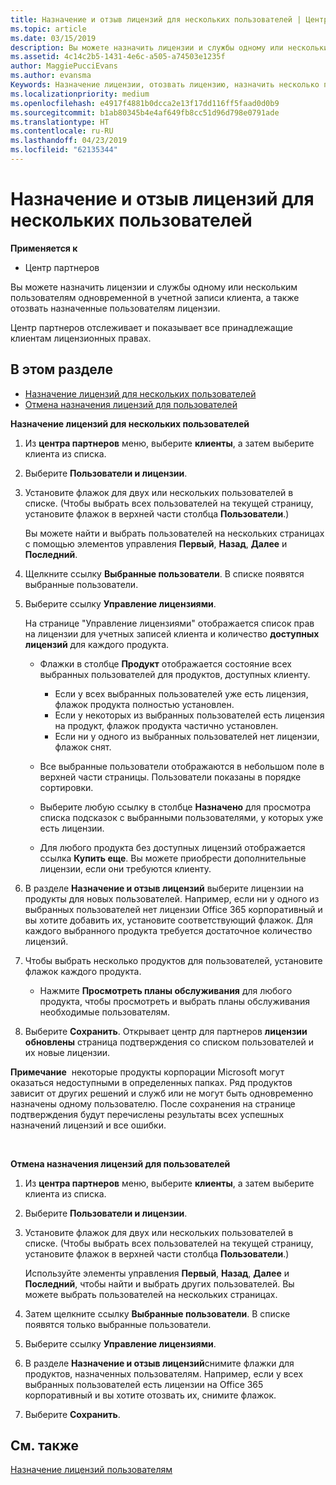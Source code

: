 ```yaml
---
title: Назначение и отзыв лицензий для нескольких пользователей | Центр партнеров
ms.topic: article
ms.date: 03/15/2019
description: Вы можете назначить лицензии и службы одному или нескольким пользователям одновременной в учетной записи клиента, а также отозвать назначенные пользователям лицензии.
ms.assetid: 4c14c2b5-1431-4e6c-a505-a74503e1235f
author: MaggiePucciEvans
ms.author: evansma
Keywords: Назначение лицензии, отозвать лицензию, назначить несколько пользователей
ms.localizationpriority: medium
ms.openlocfilehash: e4917f4881b0dcca2e13f17dd116ff5faad0d0b9
ms.sourcegitcommit: b1ab80345b4e4af649fb8cc51d96d798e0791ade
ms.translationtype: HT
ms.contentlocale: ru-RU
ms.lasthandoff: 04/23/2019
ms.locfileid: "62135344"
---
```

# <a name="assign-or-revoke-licenses-to-multiple-users"></a>Назначение и отзыв лицензий для нескольких пользователей

**Применяется к**

-  Центр партнеров

Вы можете назначить лицензии и службы одному или нескольким пользователям одновременной в учетной записи клиента, а также отозвать назначенные пользователям лицензии.

Центр партнеров отслеживает и показывает все принадлежащие клиентам лицензионных правах.

## <a name="in-this-section"></a>В этом разделе


-   [Назначение лицензий для нескольких пользователей](#assign-licenses-to-groups)
-   [Отмена назначения лицензий для пользователей](#revoking-licenses)

<a href="" id="assign-licenses-to-groups"></a>
**Назначение лицензий для нескольких пользователей**

1.  Из **центра партнеров** меню, выберите **клиенты**, а затем выберите клиента из списка.
2.  Выберите **Пользователи и лицензии**.
3.  Установите флажок для двух или нескольких пользователей в списке. (Чтобы выбрать всех пользователей на текущей страницу, установите флажок в верхней части столбца **Пользователи**.)

    Вы можете найти и выбрать пользователей на нескольких страницах с помощью элементов управления **Первый**, **Назад**, **Далее** и **Последний**.

4.  Щелкните ссылку **Выбранные пользователи**. В списке появятся выбранные пользователи.
5.  Выберите ссылку **Управление лицензиями**.

    На странице "Управление лицензиями" отображается список прав на лицензии для учетных записей клиента и количество **доступных лицензий** для каждого продукта.

    -   Флажки в столбце **Продукт** отображается состояние всех выбранных пользователей для продуктов, доступных клиенту.

        -   Если у всех выбранных пользователей уже есть лицензия, флажок продукта полностью установлен.
        -   Если у некоторых из выбранных пользователей есть лицензия на продукт, флажок продукта частично установлен.
        -   Если ни у одного из выбранных пользователей нет лицензии, флажок снят.
    -   Все выбранные пользователи отображаются в небольшом поле в верхней части страницы. Пользователи показаны в порядке сортировки.

    -   Выберите любую ссылку в столбце **Назначено** для просмотра списка подсказок с выбранными пользователями, у которых уже есть лицензии.

    -   Для любого продукта без доступных лицензий отображается ссылка **Купить еще**. Вы можете приобрести дополнительные лицензии, если они требуются клиенту.

6.  В разделе **Назначение и отзыв лицензий** выберите лицензии на продукты для новых пользователей. Например, если ни у одного из выбранных пользователей нет лицензии Office 365 корпоративный и вы хотите добавить их, установите соответствующий флажок. Для каждого выбранного продукта требуется достаточное количество лицензий.
7.  Чтобы выбрать несколько продуктов для пользователей, установите флажок каждого продукта.
    -   Нажмите **Просмотреть планы обслуживания** для любого продукта, чтобы просмотреть и выбрать планы обслуживания необходимые пользователям.

8.  Выберите **Сохранить**. Открывает центр для партнеров **лицензии обновлены** страница подтверждения со списком пользователей и их новые лицензии.

**Примечание**  некоторые продукты корпорации Microsoft могут оказаться недоступными в определенных папках. Ряд продуктов зависит от других решений и служб или не могут быть одновременно назначены одному пользователю. После сохранения на странице подтверждения будут перечислены результаты всех успешных назначений лицензий и все ошибки.

 

<a href="" id="revoking-licenses"></a>
**Отмена назначения лицензий для пользователей**

1.  Из **центра партнеров** меню, выберите **клиенты**, а затем выберите клиента из списка.
2.  Выберите **Пользователи и лицензии**.
3.  Установите флажок для двух или нескольких пользователей в списке. (Чтобы выбрать всех пользователей на текущей страницу, установите флажок в верхней части столбца **Пользователи**.)

    Используйте элементы управления **Первый**, **Назад**, **Далее** и **Последний**, чтобы найти и выбрать других пользователей. Вы можете выбрать пользователей на нескольких страницах.

4.  Затем щелкните ссылку **Выбранные пользователи**. В списке появятся только выбранные пользователи.
5.  Выберите ссылку **Управление лицензиями**.
6.  В разделе **Назначение и отзыв лицензий**снимите флажки для продуктов, назначенных пользователям. Например, если у всех выбранных пользователей есть лицензии на Office 365 корпоративный и вы хотите отозвать их, снимите флажок.
7.  Выберите **Сохранить**.

## <a name="related-topics"></a>См. также


[Назначение лицензий пользователям](assign-licenses-to-users.md)

 

 



